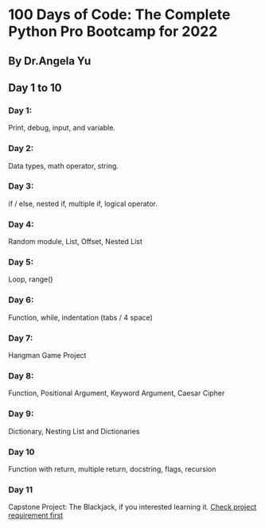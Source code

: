 # 100 Days of Code: The Complete Python Pro Bootcamp for 2022
## By Dr.Angela Yu

## Day 1 to 10

### Day 1:
Print, debug, input, and variable.

### Day 2:
Data types, math operator, string.

### Day 3:
if / else, nested if, multiple if, logical operator.

### Day 4:
Random module, List, Offset, Nested List

### Day 5:
Loop, range()

### Day 6:
Function, while, indentation (tabs / 4 space)

### Day 7:
Hangman Game Project

### Day 8:
Function, Positional Argument, Keyword Argument, Caesar Cipher

### Day 9:
Dictionary, Nesting List and Dictionaries

### Day 10
Function with return, multiple return, docstring, flags, recursion

### Day 11
Capstone Project: The Blackjack, if you interested learning it. [Check project requirement first](day-11-to-20\d11\capstone-d11.md)